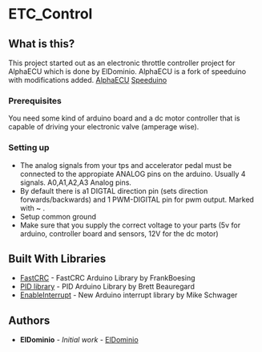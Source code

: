 # ETC_Control

## What is this?

This project started out as an electronic throttle controller project for AlphaECU which is done by ElDominio. AlphaECU is a fork of speeduino with modifications added.
[AlphaECU](https://github.com/ElDominio/AlphaECU-FW)
[Speeduino](https://github.com/noisymime/speeduino/)


### Prerequisites

You need some kind of arduino board and a dc motor controller that is capable of driving your electronic valve (amperage wise).

### Setting up

* The analog signals from your tps and accelerator pedal must be connected to the appropiate ANALOG pins on the arduino. Usually 4 signals. A0,A1,A2,A3 Analog pins.
* By default there is a1 DIGTAL direction pin (sets direction forwards/backwards) and 1 PWM-DIGITAL pin for pwm output. Marked with ~ .
* Setup common ground
* Make sure that you supply the correct voltage to your parts (5v for arduino, controller board and sensors, 12V for the dc motor)

## Built With Libraries

* [FastCRC](https://github.com/FrankBoesing/FastCRC) - FastCRC Arduino Library by FrankBoesing
* [PID library](https://github.com/br3ttb/Arduino-PID-Library) - PID Arduino Library by Brett Beauregard
* [EnableInterrupt](https://github.com/GreyGnome/EnableInterrupt) - New Arduino interrupt library by Mike Schwager

## Authors

* **ElDominio** - *Initial work* - [ElDominio](https://github.com/ElDominio)